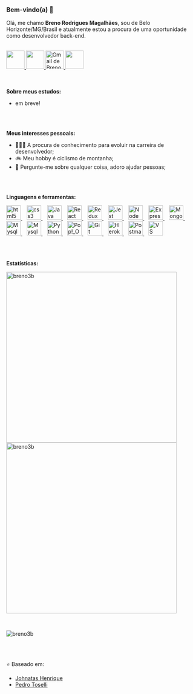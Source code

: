 ### Bem-vindo(a) 👋

Olá, me chamo **Breno Rodrigues Magalhães**, sou de Belo Horizonte/MG/Brasil e atualmente estou a procura de uma oportunidade como desenvolvedor back-end.

<br />

<div>
  <a href="https://www.linkedin.com/in/brenorm/" target="_blank">
  <img src="https://i.ibb.co/Kx2GSrT/linkedin.png" width="48px" height="48px">
  </a>
  <a href="https://github.com/Breno3B" target="_blank">
    <img src="https://cdn.iconscout.com/icon/free/png-256/github-108-438008.png" width="48px" height="48px">
  </a>
  <a href="mailto:brenorm@gmail.com?Subject=Título%20da%20mensagem">
      <img src="https://cdn.icon-icons.com/icons2/730/PNG/512/gmail_icon-icons.com_62758.png" width="48px" height="48px" alt="Gmail de Breno Rodrigues">
  </a>
  <a href="https://www.instagram.com/breno3b/" target="_blank">
    <img src="https://cdn.icon-icons.com/icons2/1211/PNG/512/1491579602-yumminkysocialmedia36_83067.png" width="48px" height="48px">
  </a>
</div>

<br />
<br />

**Sobre meus estudos:**

- em breve!

<!-- <div>
  <p> Atualmente sou estudante de desenvolvimento Web Full-Stack na Trybe. </p>
  <p>
    - <a target="_blank" href="https://drive.google.com/file/d/1jqwhwBGEGNBbbssT0z1MVhi2lSXfHsLy/view?usp=sharing">
      Certificado - Fundamentos de Desenvolvimento Web | Trybe
    </a>
    <br>
    - <a target="_blank" href="https://drive.google.com/file/d/19ty_SJgSrI8rjslw6_H1C1p9erkUbYoF/view?usp=sharing">
      Certificado - Front-End | Trybe
    </a>
    <br>
    - <a target="_blank" href="https://drive.google.com/file/d/1Rkw6sEysBuTr6noqX2pScfXxSeTiZ8ch/view?usp=sharing">
      Certificado - Back-End | Trybe
    </a>
  </p>
</div>
 -->
<br />
<br />

**Meus interesses pessoais:**

  - 👨🏽‍💻 A procura de conhecimento para evoluir na carreira de desenvolvedor;
  - 🚲 Meu hobby é ciclismo de montanha;
  - 💬 Pergunte-me sobre qualquer coisa, adoro ajudar pessoas;
  <!-- - 📫 Por favor, envie um email para **brenorm@gmail.com** para me encontrar. -->
  <!-- - 📝 Veja meu Curriculum Vitae <a href="https://gitconnected.com/johnatas-henrique/resume" target="_blank">clicando aqui</a> para mais informações. -->

<br />
<br />

**Linguagens e ferramentas:**

<div id="tools">
  <p>
  <a target="_blank" href="https://www.w3schools.com/tags/default.asp" rel="nofollow">
    <img alt="html5" width="38px" src="https://cdn.jsdelivr.net/gh/devicons/devicon/icons/html5/html5-plain.svg" />
  </a>
    &nbsp;&nbsp;
  <a target="_blank" href="https://www.w3schools.com/cssref/default.asp" rel="nofollow">
    <img alt="css3" width="38px" src="https://cdn.jsdelivr.net/gh/devicons/devicon/icons/css3/css3-plain.svg" />
  </a>
    &nbsp;&nbsp;
  <a target="_blank" href="https://www.w3schools.com/jsref/default.asp" rel="nofollow">
    <img alt="Java script" width="38px" src="https://cdn.jsdelivr.net/gh/devicons/devicon/icons/javascript/javascript-plain.svg" />
  </a>
    &nbsp;&nbsp;
  <a target="_blank" href="https://pt-br.reactjs.org/docs/getting-started.html" rel="nofollow">
    <img alt="React" width="38px" src="https://cdn.jsdelivr.net/gh/devicons/devicon/icons/react/react-original.svg" />
  </a>
    &nbsp;&nbsp;
  <a target="_blank" href="https://redux.js.org/">
    <img alt="Redux" width="38px" src="https://cdn.icon-icons.com/icons2/2415/PNG/512/redux_original_logo_icon_146365.png" />
  </a>
    &nbsp;&nbsp;
   <a target="_blank" href="https://jestjs.io/pt-BR/">
     <img alt="Jest" width="38px" src="https://cdn.icon-icons.com/icons2/2107/PNG/512/file_type_jest_icon_130514.png" />
   </a>
    &nbsp;&nbsp;
    <a target="_blank" href="https://nodejs.org/pt-br/docs/" rel="nofollow">
    <img alt="Node js" width="38px" src="https://cdn.jsdelivr.net/gh/devicons/devicon/icons/nodejs/nodejs-plain.svg" />
  </a>
    &nbsp;&nbsp;
    <a target="_blank" href="https://expressjs.com/pt-br/" rel="nofollow">
    <img alt="Express" width="38px" src="https://cdn.icon-icons.com/icons2/2667/PNG/512/folder_express_icon_161294.png" />
  </a>
    &nbsp;&nbsp;
  <a target="_blank" href="https://docs.mongodb.com/" rel="nofollow">
    <img alt="MongoDB" width="38px" src="https://cdn.icon-icons.com/icons2/2415/PNG/512/mongodb_original_wordmark_logo_icon_146425.png" />
  </a>
    &nbsp;&nbsp;
  <a target="_blank" href="https://www.mysql.com/" rel="nofollow">
    <img alt="Mysql" width="38px" src="https://cdn.icon-icons.com/icons2/2415/PNG/512/mysql_original_wordmark_logo_icon_146417.png" />
  </a>
    &nbsp;&nbsp;
    <a target="_blank" href="https://dev.mysql.com/doc/workbench/en/" rel="nofollow">
      <img alt="Mysql Workbench" width="38px" src="https://cdn.icon-icons.com/icons2/3053/PNG/512/mysql_workbench_macos_bigsur_icon_189924.png" />
    </a>
    &nbsp;&nbsp;
    <a target="_blank" href="https://docs.python.org/" rel="nofollow">
      <img alt="Python" width="38px" src="https://cdn.jsdelivr.net/gh/devicons/devicon/icons/python/python-original.svg" />
    </a>
    &nbsp;&nbsp;
  <a target="_blank" href="https://pop.system76.com/" rel="nofollow">
    <img alt="Pop!_OS" width="38px" src="https://i.redd.it/ms9je823h6y31.png" />
  </a>
    &nbsp;&nbsp;
    <a target="_blank" href="https://git-scm.com/" rel="nofollow">
      <img alt="Git" width="38px" src="https://cdn.icon-icons.com/icons2/2415/PNG/512/git_plain_wordmark_logo_icon_146508.png" />
    </a>
    &nbsp;&nbsp;
    <a target="_blank" href="https://www.heroku.com/">
      <img alt="Heroku" width="38px" src="https://cdn.icon-icons.com/icons2/2415/PNG/512/heroku_plain_wordmark_logo_icon_146480.png" />
    </a>
    &nbsp;&nbsp;
    <a target="_blank" href="https://www.postman.com/">
      <img alt="Postman" width="38px" src="https://cdn.icon-icons.com/icons2/3053/PNG/512/postman_macos_bigsur_icon_189815.png" />
    </a>
    &nbsp;&nbsp;
    <a target="_blank" href="https://code.visualstudio.com/">
      <img alt="VS Code" width="38px" src="https://cdn.icon-icons.com/icons2/2107/PNG/512/file_type_vscode_icon_130084.png" />
    </a>
  </p>
</div>

<br />
<br />

**Estatísticas:**

  <p>
    <img align="left" width="450px" src="https://github-readme-stats.vercel.app/api?username=breno3b&count_private=true&show_icons=true&theme=dracula&icon_color=268bd2&title_color=268bd2" alt="breno3b" />
  </p>
  
  <p>
    <img align="center" width="450px" src="https://github-readme-stats.vercel.app/api/top-langs/?username=breno3b&layout=compact&theme=dracula&title_color=268bd2" alt="breno3b" />
  </p>
  
  <br />
  
  <p align="left"> <img src="https://komarev.com/ghpvc/?username=breno3b" alt="breno3b" />
  </p>

<br />
<br />

⭐️ Baseado em:

- [Johnatas Henrique](https://github.com/johnatas-henrique)
- [Pedro Toselli](https://github.com/Pedro-Toselli)
